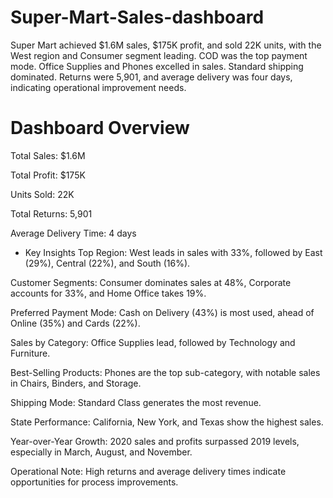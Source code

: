 # Super-Mart-Sales-dashboard
Super Mart achieved $1.6M sales, $175K profit, and sold 22K units, with the West region and Consumer segment leading. COD was the top payment mode. Office Supplies and Phones excelled in sales. Standard shipping dominated. Returns were 5,901, and average delivery was four days, indicating operational improvement needs.

# Dashboard Overview
Total Sales: $1.6M

Total Profit: $175K

Units Sold: 22K

Total Returns: 5,901

Average Delivery Time: 4 days

* Key Insights
Top Region: West leads in sales with 33%, followed by East (29%), Central (22%), and South (16%).

Customer Segments: Consumer dominates sales at 48%, Corporate accounts for 33%, and Home Office takes 19%.

Preferred Payment Mode: Cash on Delivery (43%) is most used, ahead of Online (35%) and Cards (22%).

Sales by Category: Office Supplies lead, followed by Technology and Furniture.

Best-Selling Products: Phones are the top sub-category, with notable sales in Chairs, Binders, and Storage.

Shipping Mode: Standard Class generates the most revenue.

State Performance: California, New York, and Texas show the highest sales.

Year-over-Year Growth: 2020 sales and profits surpassed 2019 levels, especially in March, August, and November.

Operational Note: High returns and average delivery times indicate opportunities for process improvements.
